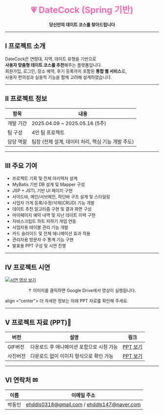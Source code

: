<h1 align="center" style="color:#ff69b4">💗 DateCock (Spring 기반)</h1>
<p align="center"><strong>당신만의 데이트 코스를 찾아드립니다</strong></p>

---

## Ⅰ 프로젝트 소개

DateCock은 연령대, 지역, 데이트 유형을 기반으로  
**사용자 맞춤형 데이트 코스를 추천**해주는 플랫폼입니다.  
회원가입, 로그인, 장소 예약, 후기 등록까지 포함된 **통합 웹 서비스**로,  
사용자 편의성과 실용적 기능을 함께 고려해 설계하였습니다.

---

## Ⅱ 프로젝트 정보

| 항목         | 내용                                                  |
|--------------|-------------------------------------------------------|
| 개발 기간     | 2025.04.09 ~ 2025.05.16 (5주)                         |
| 팀 구성       | 4인 팀 프로젝트                                       |
| 담당 역할     | 팀장 (전체 설계, 데이터 처리, 핵심 기능 개발 주도)    |

---

## Ⅲ 주요 기여

- 프로젝트 기획 및 전체 아키텍처 설계
- MyBatis 기반 DB 설계 및 Mapper 구성
- JSP + JSTL 기반 UI 페이지 구현
- 사이드바, 메인/서브메인, 하단바 구조 설계 및 스타일링
- 사업자 가게 등록/수정/삭제(CRUD) 기능 개발
- 데이트 추천 알고리즘 구현 및 결과 화면 구성
- 마이페이지 예약 내역 및 지난 데이트 이력 구현
- 자바스크립트 하트 피하기 게임 연동
- 사업자용 테이블 관리 기능 개발
- 카드 슬라이드 및 전체 애니메이션 효과 적용
- 관리자용 방문자 수 통계 기능 구현
- 발표용 PPT 구성 및 시연 진행

---

## Ⅳ 프로젝트 시연

[![시연 영상 보기](https://github.com/user-attachments/assets/9ea93b32-61f9-4d68-b613-1f39a147d33e)](https://drive.google.com/file/d/1q8t6X3UdNsFdWciBhmv8sGW_iLD7Po-r/view?usp=sharing)

<p align="center">↑ 이미지를 클릭하면 Google Drive에서 영상이 실행됩니다.</p>
<p> align ="center"> 더 자세한 정보는 아래 PPT 자료를 확인해 주세요.</p>

---

## Ⅴ 프로젝트 자료 (PPT)📂

| 버전     | 설명                                        | 링크 |
|----------|---------------------------------------------|------|
| GIF버전  | 다운로드 후 애니메이션 포함으로 시청 가능   | [PPT 보기](https://docs.google.com/presentation/d/1E1e6Xc0-W3po5hTQP3lTPNWMQsfQUEbN/edit?usp=sharing) |
| 사진버전 | 다운로드 없이 이미지 형식으로 확인 가능     | [PPT 보기](https://docs.google.com/presentation/d/1IQ77WxWi4wxQ2YoMAXzDGI15P80RNm8h/edit?usp=sharing) |

---

## Ⅵ 연락처 ✉

| 이름   | 이메일 주소                                    |
|--------|------------------------------------------------|
| 박동인 | ehddls0318@gmail.com / ehddls147@naver.com     |
